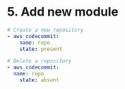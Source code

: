# 5. Add new module

```yaml
# Create a new repository
- aws_codecommit:
    name: repo
    state: present

# Delete a repository
- aws_codecommit:
  name: repo
    state: absent
```